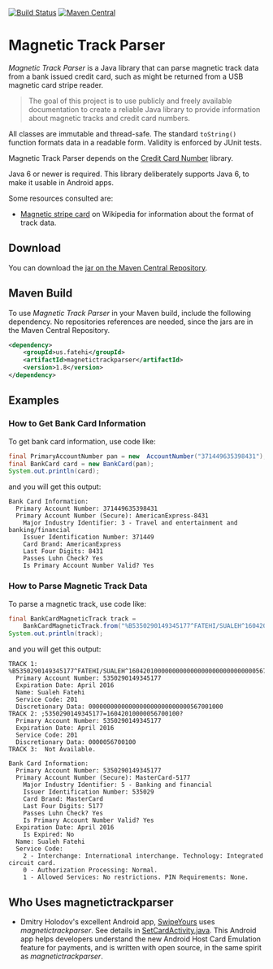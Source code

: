 [![Build Status](https://travis-ci.org/sualeh/magnetictrackparser.svg?branch=master)](https://travis-ci.org/sualeh/magnetictrackparser)
[![Maven Central](https://img.shields.io/maven-central/v/us.fatehi/magnetictrackparser.svg)](http://search.maven.org/#search%7Cga%7C1%7Cg%3Aus.fatehi%20magnetictrackparser)

# Magnetic Track Parser

*Magnetic Track Parser* is a Java library that can parse magnetic track data from a bank issued credit card, such as might be returned from a USB magnetic card stripe reader. 

> The goal of this project is to use publicly and freely available documentation to create a reliable Java library to provide information about magnetic tracks and credit card numbers.

All classes are immutable and thread-safe. The standard `toString()` function formats data in a readable form. Validity is enforced by JUnit tests. 

Magnetic Track Parser depends on the [Credit Card Number](https://github.com/sualeh/credit_card_number) library.

Java 6 or newer is required. This library deliberately supports Java 6, to make it usable in Android apps.

Some resources consulted are:
* [Magnetic stripe card](http://en.wikipedia.org/wiki/Magnetic_stripe_card) on Wikipedia for information about the format of track data.

## Download

You can download the [jar on the Maven Central Repository](http://search.maven.org/#search%7Cga%7C1%7Ca%3A%22magnetictrackparser%22).

## Maven Build

To use *Magnetic Track Parser* in your Maven build, include the following dependency. No repositories references are needed, since the jars are in the Maven Central Repository.
```xml
<dependency>
    <groupId>us.fatehi</groupId>
    <artifactId>magnetictrackparser</artifactId>
    <version>1.8</version>
</dependency>
```

## Examples

### How to Get Bank Card Information

To get bank card information, use code like:
```java
final PrimaryAccountNumber pan = new  AccountNumber("371449635398431");
final BankCard card = new BankCard(pan);
System.out.println(card);
```
and you will get this output:
```
Bank Card Information: 
  Primary Account Number: 371449635398431
  Primary Account Number (Secure): AmericanExpress-8431
    Major Industry Identifier: 3 - Travel and entertainment and banking/financial
    Issuer Identification Number: 371449
    Card Brand: AmericanExpress
    Last Four Digits: 8431
    Passes Luhn Check? Yes
    Is Primary Account Number Valid? Yes
```

### How to Parse Magnetic Track Data

To parse a magnetic track, use code like:
```java
final BankCardMagneticTrack track = 
    BankCardMagneticTrack.from("%B5350290149345177^FATEHI/SUALEH^16042010000000000000000000000000000567001000?;5350290149345177=16042010000056700100?");
System.out.println(track);
```
and you will get this output:
```
TRACK 1: %B5350290149345177^FATEHI/SUALEH^16042010000000000000000000000000000567001000?
  Primary Account Number: 5350290149345177
  Expiration Date: April 2016
  Name: Sualeh Fatehi
  Service Code: 201
  Discretionary Data: 0000000000000000000000000000567001000
TRACK 2: ;5350290149345177=16042010000056700100?
  Primary Account Number: 5350290149345177
  Expiration Date: April 2016
  Service Code: 201
  Discretionary Data: 0000056700100
TRACK 3:  Not Available.

Bank Card Information: 
  Primary Account Number: 5350290149345177
  Primary Account Number (Secure): MasterCard-5177
    Major Industry Identifier: 5 - Banking and financial
    Issuer Identification Number: 535029
    Card Brand: MasterCard
    Last Four Digits: 5177
    Passes Luhn Check? Yes
    Is Primary Account Number Valid? Yes
  Expiration Date: April 2016
    Is Expired: No
  Name: Sualeh Fatehi
  Service Code: 
    2 - Interchange: International interchange. Technology: Integrated circuit card.
    0 - Authorization Processing: Normal.
    1 - Allowed Services: No restrictions. PIN Requirements: None.
```

## Who Uses magnetictrackparser

- Dmitry Holodov's excellent Android app, [SwipeYours](https://play.google.com/store/apps/details?id=to.noc.android.swipeyours) uses   _magnetictrackparser_. See details in [SetCardActivity.java](
https://github.com/dimalinux/SwipeYours/blob/master/src/main/java/to/noc/android/swipeyours/SetCardActivity.java#L34-L71). This Android app helps developers understand the new Android Host Card Emulation feature for payments, and is written with open source, in the same spirit as _magnetictrackparser_.

